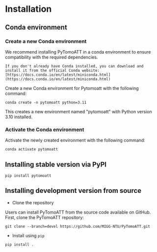 # Installation

## Conda environment

### Create a new Conda environment

We recommend installing PyTomoATT in a conda environment to ensure compatibility with the required dependencies.

```{note}
If you don't already have Conda installed, you can download and install it from the official Conda website: [https://docs.conda.io/en/latest/miniconda.html](https://docs.conda.io/en/latest/miniconda.html)
```

Create a new Conda environment for Pytomoatt with the following command:
```
conda create -n pytomoatt python=3.11
```

This creates a new environment named "pytomoatt" with Python version 3.10 installed.


### Activate the Conda environment

Activate the newly created environment with the following command:

```
conda activate pytomoatt
```

## Installing stable version via PyPI

```
pip install pytomoatt
```

## Installing development version from source

- Clone the repository

Users can install PyTomoATT from the source code available on GitHub. First, clone the PyTomoATT repository:
```
git clone --branch=devel https://github.com/MIGG-NTU/PyTomoATT.git
```

- Install using `pip`

```
pip install .
```
